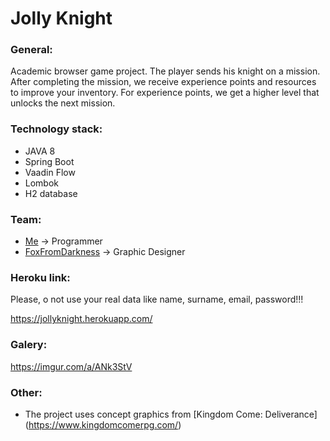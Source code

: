 # Jolly Knight

### General:
Academic browser game project. The player sends his knight on a mission. After completing the mission, we receive experience points and resources to improve your inventory. For experience points, we get a higher level that unlocks the next mission.

### Technology stack:
- JAVA 8
- Spring Boot
- Vaadin Flow
- Lombok
- H2 database

### Team:
- [Me](https://github.com/diegomez1296) -> Programmer
- [FoxFromDarkness](https://github.com/FoxFromDarkness) -> Graphic Designer

### Heroku link:
Please, o not use your real data like name, surname, email, password!!!

https://jollyknight.herokuapp.com/

### Galery:
https://imgur.com/a/ANk3StV

### Other:
- The project uses concept graphics from [Kingdom Come: Deliverance] (https://www.kingdomcomerpg.com/)
